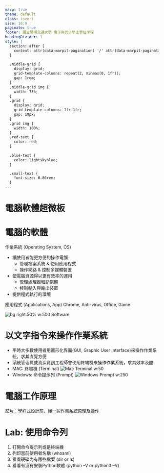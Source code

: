 ```yaml
---
marp: true
theme: default
class: invert
size: 16:9
paginate: true
footer: 國立陽明交通大學 電子與光子學士學位學程
headingDivider: 1
style: |
  section::after {
    content: attr(data-marpit-pagination) '/' attr(data-marpit-pagination-total);
  }
  
  .middle-grid {
    display: grid;
    grid-template-columns: repeat(2, minmax(0, 1fr));
    gap: 1rem;
  }
  .middle-grid img {
    width: 75%;
  }
  .grid {
    display: grid;
    grid-template-columns: 1fr 1fr;
    gap: 10px;
  }
  .grid img {
    width: 100%;
  }
  .red-text {
    color: red;
  }
  
  .blue-text {
    color: lightskyblue;  
  }

  .small-text {
    font-size: 0.80rem;
  }
---
```

# 電腦軟體超微板

# 電腦的軟體
<span class="blue-text">作業系統 (Operating System, OS) </span>
- 讓使用者能更方便的操作電腦
  - 管理檔案系統 & 使用應用程式
  - 操作網路 & 控制多媒體裝置
- 使電腦資源得以更有效率的運用
  - 管理處理器和記憶體
  - 控制輸入與輸出裝置
- 提供程式執行的環境

<span class="blue-text">應用程式 (Applications, App)</span>
Chrome, Anti-virus, Office, Game

![bg right:50% w:500 Software](https://blogger.googleusercontent.com/img/b/R29vZ2xl/AVvXsEic7E9gu3x3rcWjb_7hpj7pjc0ZXNFg-nyOXLdB7PfVhTeu_6V89k11HqRnnMPrC1Mt6n84CvxidZ1hyW-NF3pDWdAjCjAEmHg7cOb7BARw_HZRJYn0QEB2xd1opPXUq5i_J8ucnWJNk66j/s1600/0000.jpg)

# 以文字指令來操作作業系統
- 平時大多數使用者用圖形化界面(GUI, Graphic User Interface)來操作作業系統，求其直覺方便
- 系統管理員或資深資訊工程師會使用終端機來操作作業系統，求其效率及酷
- MAC: 終端機 (Terminal)
![Mac Terminal w:50](
https://upload.wikimedia.org/wikipedia/commons/thumb/b/b3/Terminalicon2.png/240px-Terminalicon2.png)
- Windows: 命令提示列 (Prompt)
![Windows Prompt w:250](https://i0.wp.com/image.walker-a.com/2021/10/dbox/dbox-02.jpg?w=1200&ssl=1)

# 電腦工作原理
[影片：學程式設計前，懂一些作業系統原理及操作](https://youtu.be/26EaLKPiskc?si=uUY8GJwegzzZEA6g)

# Lab: 使用命令列
1. 打開命令提示列或是終端機
2. 列印當前使用者名稱 (whoami)
3. 看看硬碟內有哪些檔案 (dir or ls)
4. 看看有沒有安裝Python軟體 (python –V or python3 –V)